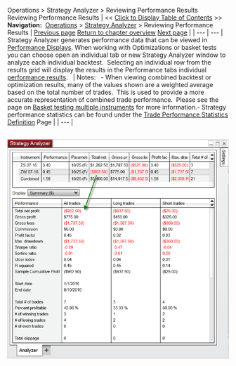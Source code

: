 ﻿
Operations > Strategy Analyzer > Reviewing Performance Results
Reviewing Performance Results
| << [Click to Display Table of Contents](reviewing_performance_results.md) >> **Navigation:**     [Operations](operations-1.md) > [Strategy Analyzer](strategy_analyzer-1.md) > Reviewing Performance Results | [Previous page](backtest_logs-1.md) [Return to chapter overview](strategy_analyzer-1.md) [Next page](monte_carlo_simulation-1.md) |
| --- | --- |
Strategy Analyzer generates performance data that can be viewed in [Performance Displays](performance_displays-1.md). When working with Optimizations or basket tests you can choose open an individual tab or new Strategy Analyzer window to analyze each individual backtest.  Selecting an individual row from the results grid will display the results in the Performance tabs individual [performance results](reviewing_performance_results-1.md).
 
| Notes:   - When viewing combined backtest or optimization results, many of the values shown are a weighted average based on the total number of trades.  This is used to provide a more accurate representation of combined trade performance.  Please see the page on [Basket testing multiple instruments](basket_test-1.md) for more information.- Strategy performance statistics can be found under the [Trade Performance Statistics Definition](statistics_definitions-1.md) Page |
| --- |

 
![Strategy_Analyzer_Results](strategy_analyzer_results.png)
